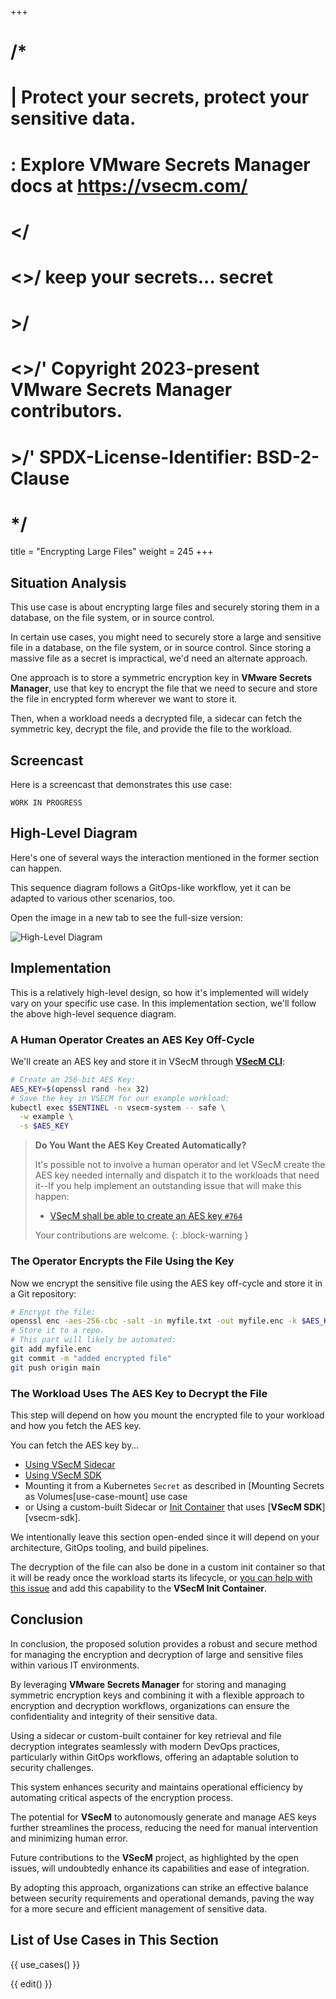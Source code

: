+++
# /*
# |    Protect your secrets, protect your sensitive data.
# :    Explore VMware Secrets Manager docs at https://vsecm.com/
# </
# <>/  keep your secrets... secret
# >/
# <>/' Copyright 2023-present VMware Secrets Manager contributors.
# >/'  SPDX-License-Identifier: BSD-2-Clause
# */

title = "Encrypting Large Files"
weight = 245
+++

## Situation Analysis

This use case is about encrypting large files and securely storing them in a 
database, on the file system, or in source control.

In certain use cases, you might need to securely store a large and sensitive file 
in a database, on the file system, or in source control. Since storing a massive 
file as a secret is impractical, we'd need an alternate approach.

One approach is to store a symmetric encryption key in **VMware Secrets Manager**, 
use that key to encrypt the file that we need to secure and store the file in 
encrypted form wherever we want to store it.

Then, when a workload needs a decrypted file, a sidecar can fetch the symmetric 
key, decrypt the file, and provide the file to the workload.

## Screencast

Here is a screencast that demonstrates this use case:

```text
WORK IN PROGRESS
```

## High-Level Diagram

Here's one of several ways the interaction mentioned in the former section can happen. 

This sequence diagram follows a GitOps-like workflow, yet it can be adapted to 
various other scenarios, too.

Open the image in a new tab to see the full-size version:

![High-Level Diagram](/assets/large-files.png "High-Level Diagram")

## Implementation

This is a relatively high-level design, so how it's implemented will widely vary 
on your specific use case. In this implementation section, we'll follow the above 
high-level sequence diagram.

### A Human Operator Creates an AES Key Off-Cycle

We'll create an AES key and store it in VSecM through [**VSecM CLI**][vsecm-cli]:

```bash
# Create an 256-bit AES Key:
AES_KEY=$(openssl rand -hex 32)
# Save the key in VSECM for our example workload:
kubectl exec $SENTINEL -n vsecm-system -- safe \
  -w example \
  -s $AES_KEY
```

[vsecm-cli]: @/documentation/usage/cli.md "VSecM CLI"

> **Do You Want the AES Key Created Automatically?**
> 
> It's possible not to involve a human operator and let VSecM create the AES key 
> needed internally and dispatch it to the workloads that need it--If you help 
> implement an outstanding issue that will make this happen:
> 
> * [VSecM shall be able to create an AES key `#764`][ticket-764]
>
> Your contributions are welcome.
{: .block-warning }

[ticket-764]: https://github.com/vmware-tanzu/secrets-manager/issues/764

### The Operator Encrypts the File Using the Key

Now we encrypt the sensitive file using the AES key off-cycle and store it in a 
Git repository:

```bash 
# Encrypt the file:
openssl enc -aes-256-cbc -salt -in myfile.txt -out myfile.enc -k $AES_KEY
# Store it to a repo.
# This part will likely be automated:
git add myfile.enc
git commit -m "added encrypted file"
git push origin main
```

### The Workload Uses The AES Key to Decrypt the File

This step will depend on how you mount the encrypted file to your workload and how 
you fetch the AES key.

You can fetch the AES key by…

* [Using VSecM Sidecar][use-case-sidecar]
* [Using VSecM SDK][use-case-sdk]
* Mounting it from a Kubernetes `Secret` as described in 
  [Mounting Secrets as Volumes[use-case-mount] use case
* or Using a custom-built Sidecar or [Init Container][init-container] that 
  uses [**VSecM SDK**][vsecm-sdk].

[use-case-sidecar]: @/documentation/use-cases/sidecar.md
[use-case-sdk]: @/documentation/usage/sdk.md
[init-container]: https://kubernetes.io/docs/concepts/workloads/pods/init-containers/

We intentionally leave this section open-ended since it will depend on your 
architecture, GitOps tooling, and build pipelines.

The decryption of the file can also be done in a custom init container so that 
it will be ready once the workload starts its lifecycle, or [you can help with 
this issue][ticket-765] and add this capability to the **VSecM Init Container**.

[ticket-765]: https://github.com/vmware-tanzu/secrets-manager/issues/765

## Conclusion

In conclusion, the proposed solution provides a robust and secure method for 
managing the encryption and decryption of large and sensitive files within 
various IT environments. 

By leveraging **VMware Secrets Manager** for storing and managing symmetric 
encryption keys and combining it with a flexible approach to encryption and 
decryption workflows, organizations can ensure the confidentiality and integrity 
of their sensitive data.

Using a sidecar or custom-built container for key retrieval and file decryption
integrates seamlessly with modern DevOps practices, particularly within GitOps 
workflows, offering an adaptable solution to security challenges.

This system enhances security and maintains operational efficiency by automating 
critical aspects of the encryption process.

The potential for **VSecM** to autonomously generate and manage AES keys further 
streamlines the process, reducing the need for manual intervention and minimizing 
human error. 

Future contributions to the **VSecM** project, as highlighted by the open issues, 
will undoubtedly enhance its capabilities and ease of integration.

By adopting this approach, organizations can strike an effective balance between 
security requirements and operational demands, paving the way for a more secure 
and efficient management of sensitive data.

## List of Use Cases in This Section

{{ use_cases() }}

{{ edit() }}
